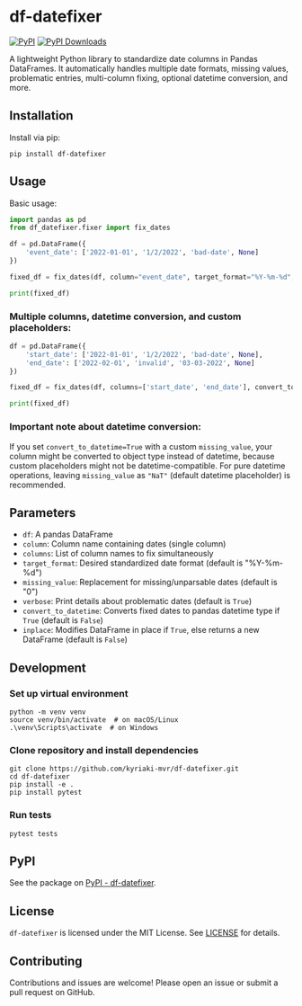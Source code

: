 # df-datefixer

[![PyPI](https://img.shields.io/pypi/v/df-datefixer.svg)](https://pypi.org/project/df-datefixer/)
[![PyPI Downloads](https://static.pepy.tech/badge/df-datefixer)](https://pepy.tech/projects/df-datefixer)

A lightweight Python library to standardize date columns in Pandas DataFrames. It automatically handles multiple date formats, missing values, problematic entries, multi-column fixing, optional datetime conversion, and more.

## Installation

Install via pip:

```shell
pip install df-datefixer
```

## Usage

Basic usage:

```python
import pandas as pd
from df_datefixer.fixer import fix_dates

df = pd.DataFrame({
    'event_date': ['2022-01-01', '1/2/2022', 'bad-date', None]
})

fixed_df = fix_dates(df, column="event_date", target_format="%Y-%m-%d", missing_value="0")

print(fixed_df)
```

### Multiple columns, datetime conversion, and custom placeholders:

```python
df = pd.DataFrame({
    'start_date': ['2022-01-01', '1/2/2022', 'bad-date', None],
    'end_date': ['2022-02-01', 'invalid', '03-03-2022', None]
})

fixed_df = fix_dates(df, columns=['start_date', 'end_date'], convert_to_datetime=True, missing_value="NaT")

print(fixed_df)
```

### Important note about datetime conversion:

If you set `convert_to_datetime=True` with a custom `missing_value`, your column might be converted to object type instead of datetime, because custom placeholders might not be datetime-compatible. For pure datetime operations, leaving `missing_value` as `"NaT"` (default datetime placeholder) is recommended.

## Parameters

- `df`: A pandas DataFrame
- `column`: Column name containing dates (single column)
- `columns`: List of column names to fix simultaneously
- `target_format`: Desired standardized date format (default is "%Y-%m-%d")
- `missing_value`: Replacement for missing/unparsable dates (default is "0")
- `verbose`: Print details about problematic dates (default is `True`)
- `convert_to_datetime`: Converts fixed dates to pandas datetime type if `True` (default is `False`)
- `inplace`: Modifies DataFrame in place if `True`, else returns a new DataFrame (default is `False`)

## Development

### Set up virtual environment

```shell
python -m venv venv
source venv/bin/activate  # on macOS/Linux
.\venv\Scripts\activate  # on Windows
```

### Clone repository and install dependencies

```shell
git clone https://github.com/kyriaki-mvr/df-datefixer.git
cd df-datefixer
pip install -e .
pip install pytest
```

### Run tests

```shell
pytest tests
```

## PyPI

See the package on [PyPI - df-datefixer](https://pypi.org/project/df-datefixer/).

## License

`df-datefixer` is licensed under the MIT License. See [LICENSE](LICENSE) for details.

## Contributing

Contributions and issues are welcome! Please open an issue or submit a pull request on GitHub.

